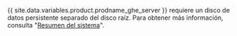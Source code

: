 {{ site.data.variables.product.prodname_ghe_server }} requiere un disco de datos persistente separado del disco raíz. Para obtener más información, consulta "[Resumen del sistema](/enterprise/admin/guides/installation/system-overview)".
